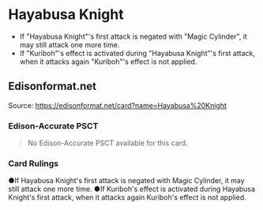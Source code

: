 # Hayabusa Knight

*   If "Hayabusa Knight"'s first attack is negated with "Magic Cylinder", it may still attack one more time.
*   If "Kuriboh"'s effect is activated during "Hayabusa Knight"'s first attack, when it attacks again "Kuriboh"'s effect is not applied.

## Edisonformat.net

Source: https://edisonformat.net/card?name=Hayabusa%20Knight

### Edison-Accurate PSCT

> No Edison-Accurate PSCT available for this card.

### Card Rulings

●If Hayabusa Knight's first attack is negated with Magic Cylinder, it may still attack one more time.
●If Kuriboh's effect is activated during Hayabusa Knight's first attack, when it attacks again Kuriboh's effect is not applied.
            